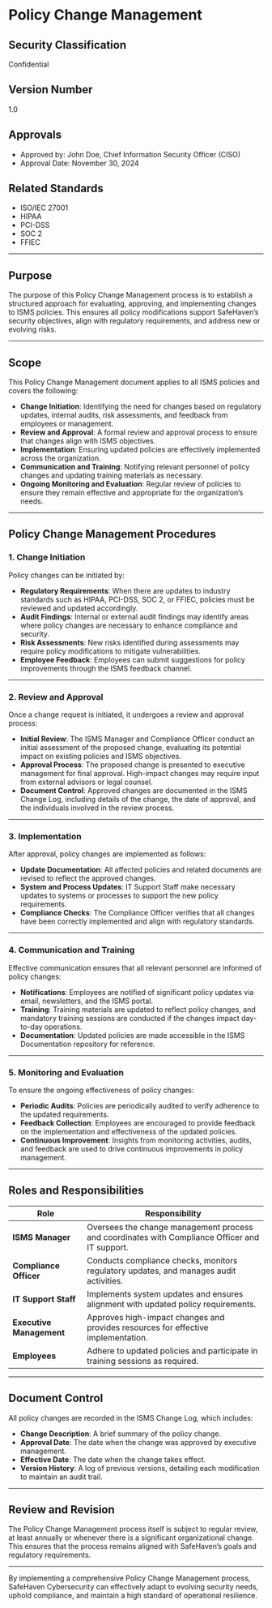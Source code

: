# Policy Change Management

## Security Classification
Confidential

## Version Number
1.0

## Approvals
- Approved by: John Doe, Chief Information Security Officer (CISO)
- Approval Date: November 30, 2024

## Related Standards
- ISO/IEC 27001
- HIPAA
- PCI-DSS
- SOC 2
- FFIEC

---

## Purpose

The purpose of this Policy Change Management process is to establish a structured approach for evaluating, approving, and implementing changes to ISMS policies. This ensures all policy modifications support SafeHaven’s security objectives, align with regulatory requirements, and address new or evolving risks.

---

## Scope

This Policy Change Management document applies to all ISMS policies and covers the following:

- **Change Initiation**: Identifying the need for changes based on regulatory updates, internal audits, risk assessments, and feedback from employees or management.
- **Review and Approval**: A formal review and approval process to ensure that changes align with ISMS objectives.
- **Implementation**: Ensuring updated policies are effectively implemented across the organization.
- **Communication and Training**: Notifying relevant personnel of policy changes and updating training materials as necessary.
- **Ongoing Monitoring and Evaluation**: Regular review of policies to ensure they remain effective and appropriate for the organization’s needs.

---

## Policy Change Management Procedures

### 1. Change Initiation

Policy changes can be initiated by:

- **Regulatory Requirements**: When there are updates to industry standards such as HIPAA, PCI-DSS, SOC 2, or FFIEC, policies must be reviewed and updated accordingly.
- **Audit Findings**: Internal or external audit findings may identify areas where policy changes are necessary to enhance compliance and security.
- **Risk Assessments**: New risks identified during assessments may require policy modifications to mitigate vulnerabilities.
- **Employee Feedback**: Employees can submit suggestions for policy improvements through the ISMS feedback channel.

---

### 2. Review and Approval

Once a change request is initiated, it undergoes a review and approval process:

- **Initial Review**: The ISMS Manager and Compliance Officer conduct an initial assessment of the proposed change, evaluating its potential impact on existing policies and ISMS objectives.
- **Approval Process**: The proposed change is presented to executive management for final approval. High-impact changes may require input from external advisors or legal counsel.
- **Document Control**: Approved changes are documented in the ISMS Change Log, including details of the change, the date of approval, and the individuals involved in the review process.

---

### 3. Implementation

After approval, policy changes are implemented as follows:

- **Update Documentation**: All affected policies and related documents are revised to reflect the approved changes.
- **System and Process Updates**: IT Support Staff make necessary updates to systems or processes to support the new policy requirements.
- **Compliance Checks**: The Compliance Officer verifies that all changes have been correctly implemented and align with regulatory standards.

---

### 4. Communication and Training

Effective communication ensures that all relevant personnel are informed of policy changes:

- **Notifications**: Employees are notified of significant policy updates via email, newsletters, and the ISMS portal.
- **Training**: Training materials are updated to reflect policy changes, and mandatory training sessions are conducted if the changes impact day-to-day operations.
- **Documentation**: Updated policies are made accessible in the ISMS Documentation repository for reference.

---

### 5. Monitoring and Evaluation

To ensure the ongoing effectiveness of policy changes:

- **Periodic Audits**: Policies are periodically audited to verify adherence to the updated requirements.
- **Feedback Collection**: Employees are encouraged to provide feedback on the implementation and effectiveness of the updated policies.
- **Continuous Improvement**: Insights from monitoring activities, audits, and feedback are used to drive continuous improvements in policy management.

---

## Roles and Responsibilities

| Role                      | Responsibility                                                                                 |
|---------------------------|------------------------------------------------------------------------------------------------|
| **ISMS Manager**          | Oversees the change management process and coordinates with Compliance Officer and IT support. |
| **Compliance Officer**    | Conducts compliance checks, monitors regulatory updates, and manages audit activities.         |
| **IT Support Staff**      | Implements system updates and ensures alignment with updated policy requirements.              |
| **Executive Management**  | Approves high-impact changes and provides resources for effective implementation.              |
| **Employees**             | Adhere to updated policies and participate in training sessions as required.                   |

---

## Document Control

All policy changes are recorded in the ISMS Change Log, which includes:

- **Change Description**: A brief summary of the policy change.
- **Approval Date**: The date when the change was approved by executive management.
- **Effective Date**: The date when the change takes effect.
- **Version History**: A log of previous versions, detailing each modification to maintain an audit trail.

---

## Review and Revision

The Policy Change Management process itself is subject to regular review, at least annually or whenever there is a significant organizational change. This ensures that the process remains aligned with SafeHaven’s goals and regulatory requirements.

---

By implementing a comprehensive Policy Change Management process, SafeHaven Cybersecurity can effectively adapt to evolving security needs, uphold compliance, and maintain a high standard of operational resilience.

